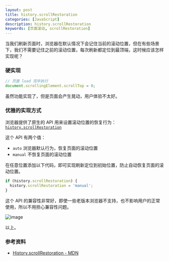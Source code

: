 ```yaml
---
layout: post
title: history.scrollRestoration
categories: [JavaScript]
description: history.scrollRestoration
keywords: [页面滚动, scrollRestoration]
---
```


当我们刷新页面时，浏览器在默认情况下会记住当前的滚动位置，但在有些场景下，我们不需要记住之前的滚动位置，每次刷新都定位到最顶端，这时候应该怎样实现呢？

### 硬实现

```js
// 页面 load 完毕执行
document.scrollingElement.scrollTop = 0;
```

虽然功能实现了，但是页面会产生晃动，用户体验不太好。

### 优雅的实现方式

浏览器提供了原生的 API 用来设置滚动位置的恢复行为：[`history.scrollRestoration`](https://developer.mozilla.org/zh-CN/docs/Web/API/History/scrollRestoration)

这个 API 有两个值：

- `auto` 浏览器默认行为，恢复页面的滚动位置
- `manual` 不恢复页面的滚动位置

在任意位置添加以下代码，即可实现刷新定位到初始位置，防止自动恢复页面的滚动位置。

```js
if (history.scrollRestoration) {
  history.scrollRestoration = 'manual';
}
```

这个 API 的兼容性非常好，即使一些老版本浏览器不支持，也不影响用户的正常使用，所以不用担心兼容性问题。

![image](https://fehub.net/images/posts/2020/history-scroll-restoration-1.png)

以上。

### 参考资料

- [History.scrollRestoration - MDN](https://developer.mozilla.org/zh-CN/docs/Web/API/History/scrollRestoration)
